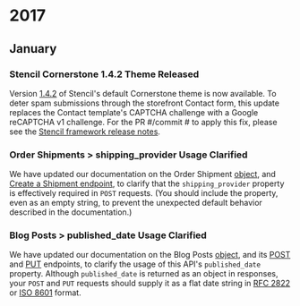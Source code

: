 # <span class="jumptarget"> 2017 </span>



## <span class="jumptarget"> January </span>


### <span class="jumptarget"> Stencil Cornerstone 1.4.2 Theme Released </span>

Version [1.4.2](https://stencil.bigcommerce.com/docs/cornerstone-14x-theme-release-notes#142) of Stencil's default Cornerstone theme is now available. To deter spam submissions through the storefront Contact form, this update replaces the Contact template's CAPTCHA challenge with a Google reCAPTCHA v1 challenge. For the PR #/commit # to apply this fix, please see the <a href="https://stencil.bigcommerce.com/docs/release-notes" target="_blank">Stencil framework release notes</a>.

### <span class="jumptarget"> Order Shipments > shipping_provider Usage Clarified </span>

We have updated our documentation on the Order Shipment <a href="/api/v2/#blog-posts-object-properties" target="_blank">object</a>, and <a href="/api/v2/#create-a-shipment" target="_blank">Create a Shipment endpoint</a>, to clarify that the `shipping_provider` property is effectively required in `POST` requests. (You should include the property, even as an empty string, to prevent the unexpected default behavior described in the documentation.)

### <span class="jumptarget"> Blog Posts > published_date Usage Clarified </span>

We have updated our documentation on the Blog Posts <a href="/api/v2/#blog-posts-object-properties" target="_blank">object</a>, and its <a href="/api/v2/#create-a-blog-post" target="_blank">POST</a> and <a href="/api/v2/#update-a-blog-post" target="_blank">PUT</a> endpoints, to clarify the usage of this API's `published_date` property. Although `published_date` is returned as an object in responses, your `POST` and `PUT` requests should supply it as a flat date string in <a href="http://tools.ietf.org/html/rfc2822#section-3.3" target="_blank">RFC 2822</a> or <a href="https://en.wikipedia.org/wiki/ISO_8601" target="_blank">ISO 8601</a> format.